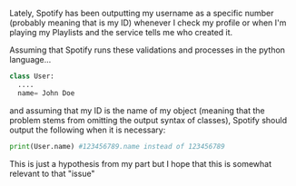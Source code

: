 Lately, Spotify has been outputting my username as a specific number (probably meaning that is my ID) whenever I check my profile
or when I'm playing my Playlists and the service tells me who created it.

Assuming that Spotify runs these validations and processes in the python language...
```python
class User:
  ....
  name= John Doe

```
and assuming that my ID is the name of my object (meaning that the problem stems from omitting the output syntax of classes),
Spotify should output the following when it is necessary:
```python
print(User.name) #123456789.name instead of 123456789

```
This is just a hypothesis from my part but I hope that this is somewhat relevant to that "issue"
